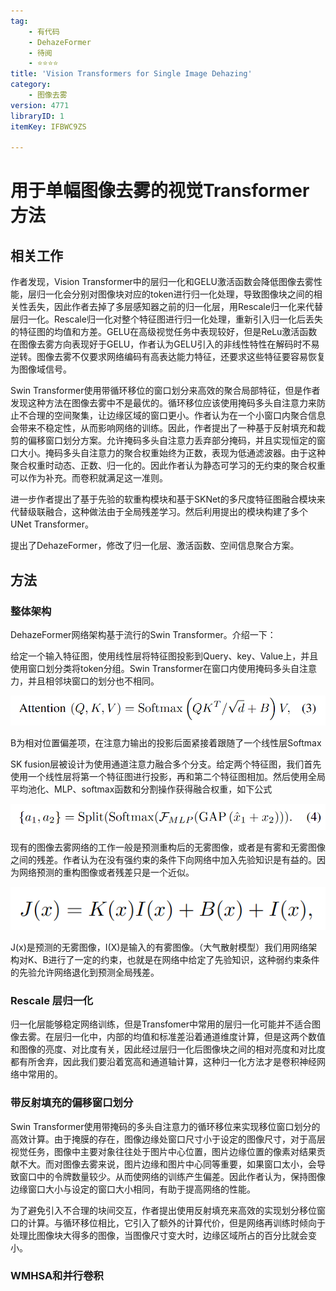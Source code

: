 ```yaml
---
tag:
    - 有代码
    - DehazeFormer
    - 待阅
    - ⭐⭐⭐⭐
title: 'Vision Transformers for Single Image Dehazing'
category:
    - 图像去雾
version: 4771
libraryID: 1
itemKey: IFBWC9ZS

---
```

# 用于单幅图像去雾的视觉Transformer方法

## 相关工作

作者发现，Vision Transformer中的层归一化和GELU激活函数会降低图像去雾性能，层归一化会分别对图像块对应的token进行归一化处理，导致图像块之间的相关性丢失，因此作者去掉了多层感知器之前的归一化层，用Rescale归一化来代替层归一化。Rescale归一化对整个特征图进行归一化处理，重新引入归一化后丢失的特征图的均值和方差。GELU在高级视觉任务中表现较好，但是ReLu激活函数在图像去雾方向表现好于GELU，作者认为GELU引入的非线性特性在解码时不易逆转。图像去雾不仅要求网络编码有高表达能力特征，还要求这些特征要容易恢复为图像域信号。

Swin Transformer使用带循环移位的窗口划分来高效的聚合局部特征，但是作者发现这种方法在图像去雾中不是最优的。循环移位应该使用掩码多头自注意力来防止不合理的空间聚集，让边缘区域的窗口更小。作者认为在一个小窗口内聚合信息会带来不稳定性，从而影响网络的训练。因此，作者提出了一种基于反射填充和裁剪的偏移窗口划分方案。允许掩码多头自注意力丢弃部分掩码，并且实现恒定的窗口大小。掩码多头自注意力的聚合权重始终为正数，表现为低通滤波器。由于这种聚合权重时动态、正数、归一化的。因此作者认为静态可学习的无约束的聚合权重可以作为补充。而卷积就满足这一准则。

进一步作者提出了基于先验的软重构模块和基于SKNet的多尺度特征图融合模块来代替级联融合，这种做法由于全局残差学习。然后利用提出的模块构建了多个UNet Transformer。

提出了DehazeFormer，修改了归一化层、激活函数、空间信息聚合方案。

## 方法

### 整体架构

DehazeFormer网络架构基于流行的Swin Transformer。介绍一下：

给定一个输入特征图，使用线性层将特征图投影到Query、key、Value上，并且使用窗口划分类将token分组。Swin Transformer在窗口内使用掩码多头自注意力，并且相邻块窗口的划分也不相同。

![\<img alt="" data-attachment-key="E4TMXQ3S" src="attachments/E4TMXQ3S.png" ztype="zimage">](attachments/E4TMXQ3S.png)

B为相对位置偏差项，在注意力输出的投影后面紧接着跟随了一个线性层Softmax

SK fusion层被设计为使用通道注意力融合多个分支。给定两个特征图，我们首先使用一个线性层将第一个特征图进行投影，再和第二个特征图相加。然后使用全局平均池化、MLP、softmax函数和分割操作获得融合权重，如下公式

![\<img alt="" data-attachment-key="LJF2I3NY" src="attachments/LJF2I3NY.png" ztype="zimage">](attachments/LJF2I3NY.png)

现有的图像去雾网络的工作一般是预测重构后的无雾图像，或者是有雾和无雾图像之间的残差。作者认为在没有强约束的条件下向网络中加入先验知识是有益的。因为网络预测的重构图像或者残差只是一个近似。

![\<img alt="" data-attachment-key="PBZMJDNR" src="attachments/PBZMJDNR.png" ztype="zimage">](attachments/PBZMJDNR.png)

J(x)是预测的无雾图像，I(X)是输入的有雾图像。（大气散射模型）我们用网络架构对K、B进行了一定的约束，也就是在网络中给定了先验知识，这种弱约束条件的先验允许网络退化到预测全局残差。

### Rescale 层归一化

归一化层能够稳定网络训练，但是Transfomer中常用的层归一化可能并不适合图像去雾。在层归一化中，内部的均值和标准差沿着通道维度计算，但是这两个数值和图像的亮度、对比度有关，因此经过层归一化后图像块之间的相对亮度和对比度都有所舍弃，因此我们要沿着宽高和通道轴计算，这种归一化方法才是卷积神经网络中常用的。

### 带反射填充的偏移窗口划分

Swin Transformer使用带掩码的多头自注意力的循环移位来实现移位窗口划分的高效计算。由于掩膜的存在，图像边缘处窗口尺寸小于设定的图像尺寸，对于高层视觉任务，图像中主要对象往往处于图片中心位置，图片边缘位置的像素对结果贡献不大。而对图像去雾来说，图片边缘和图片中心同等重要，如果窗口太小，会导致窗口中的令牌数量较少。从而使网络的训练产生偏差。因此作者认为，保持图像边缘窗口大小与设定的窗口大小相同，有助于提高网络的性能。

为了避免引入不合理的块间交互，作者提出使用反射填充来高效的实现划分移位窗口的计算。与循环移位相比，它引入了额外的计算代价，但是网络再训练时倾向于处理比图像块大得多的图像，当图像尺寸变大时，边缘区域所占的百分比就会变小。

### WMHSA和并行卷积
